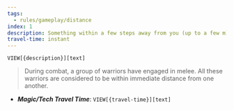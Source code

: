 ```yaml
---
tags:
  - rules/gameplay/distance
index: 1
description: Something within a few steps away from you (up to a few m). You can usually reach within immediate distance as part of a different action within a turn.
travel-time: instant
---
```

`VIEW[{description}][text]`
> During combat, a group of warriors have engaged in melee. All these warriors are considered to be within immediate distance from one another.

- ***Magic/Tech Travel Time***: `VIEW[{travel-time}][text]`
